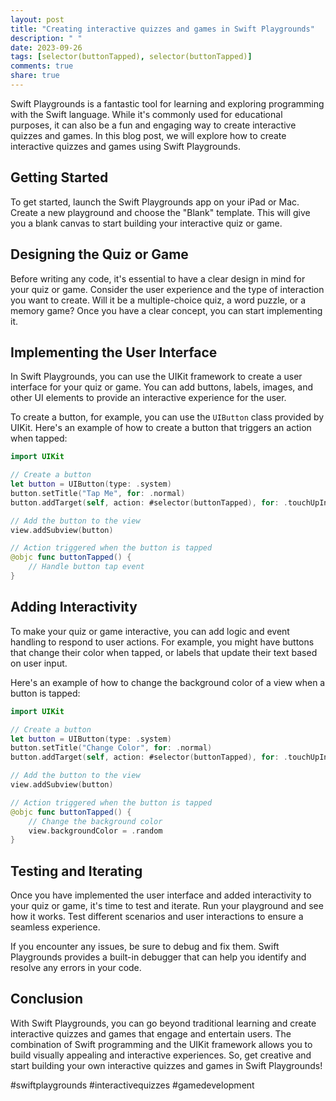 ```yaml
---
layout: post
title: "Creating interactive quizzes and games in Swift Playgrounds"
description: " "
date: 2023-09-26
tags: [selector(buttonTapped), selector(buttonTapped)]
comments: true
share: true
---
```


Swift Playgrounds is a fantastic tool for learning and exploring programming with the Swift language. While it's commonly used for educational purposes, it can also be a fun and engaging way to create interactive quizzes and games. In this blog post, we will explore how to create interactive quizzes and games using Swift Playgrounds.

## Getting Started

To get started, launch the Swift Playgrounds app on your iPad or Mac. Create a new playground and choose the "Blank" template. This will give you a blank canvas to start building your interactive quiz or game.

## Designing the Quiz or Game

Before writing any code, it's essential to have a clear design in mind for your quiz or game. Consider the user experience and the type of interaction you want to create. Will it be a multiple-choice quiz, a word puzzle, or a memory game? Once you have a clear concept, you can start implementing it.

## Implementing the User Interface

In Swift Playgrounds, you can use the UIKit framework to create a user interface for your quiz or game. You can add buttons, labels, images, and other UI elements to provide an interactive experience for the user.

To create a button, for example, you can use the `UIButton` class provided by UIKit. Here's an example of how to create a button that triggers an action when tapped:

```swift
import UIKit

// Create a button
let button = UIButton(type: .system)
button.setTitle("Tap Me", for: .normal)
button.addTarget(self, action: #selector(buttonTapped), for: .touchUpInside)

// Add the button to the view
view.addSubview(button)

// Action triggered when the button is tapped
@objc func buttonTapped() {
    // Handle button tap event
}
```

## Adding Interactivity

To make your quiz or game interactive, you can add logic and event handling to respond to user actions. For example, you might have buttons that change their color when tapped, or labels that update their text based on user input.

Here's an example of how to change the background color of a view when a button is tapped:

```swift
import UIKit

// Create a button
let button = UIButton(type: .system)
button.setTitle("Change Color", for: .normal)
button.addTarget(self, action: #selector(buttonTapped), for: .touchUpInside)

// Add the button to the view
view.addSubview(button)

// Action triggered when the button is tapped
@objc func buttonTapped() {
    // Change the background color
    view.backgroundColor = .random
}
```

## Testing and Iterating

Once you have implemented the user interface and added interactivity to your quiz or game, it's time to test and iterate. Run your playground and see how it works. Test different scenarios and user interactions to ensure a seamless experience.

If you encounter any issues, be sure to debug and fix them. Swift Playgrounds provides a built-in debugger that can help you identify and resolve any errors in your code.

## Conclusion

With Swift Playgrounds, you can go beyond traditional learning and create interactive quizzes and games that engage and entertain users. The combination of Swift programming and the UIKit framework allows you to build visually appealing and interactive experiences. So, get creative and start building your own interactive quizzes and games in Swift Playgrounds!

#swiftplaygrounds #interactivequizzes #gamedevelopment